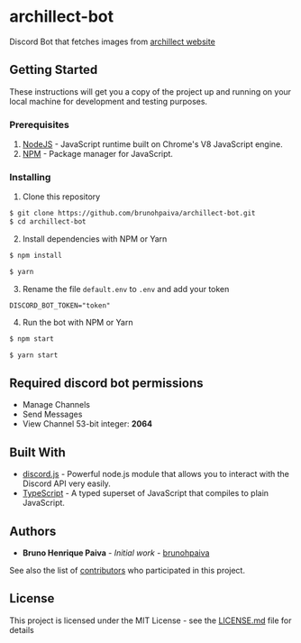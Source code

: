 # archillect-bot

Discord Bot that fetches images from [archillect website](http://archillect.com/)

## Getting Started

These instructions will get you a copy of the project up and running on your local machine for development and testing purposes.

### Prerequisites

1. [NodeJS](https://nodejs.org/) - JavaScript runtime built on Chrome's V8 JavaScript engine.
2. [NPM](https://www.npmjs.com/) - Package manager for JavaScript.

### Installing

1. Clone this repository

```bash
$ git clone https://github.com/brunohpaiva/archillect-bot.git
$ cd archillect-bot
```

2. Install dependencies with NPM or Yarn

```bash
$ npm install
```

```bash
$ yarn
```

3. Rename the file `default.env` to `.env` and add your token

```
DISCORD_BOT_TOKEN="token"
```

4. Run the bot with NPM or Yarn

```bash
$ npm start
```

```bash
$ yarn start
```

## Required discord bot permissions

- Manage Channels
- Send Messages
- View Channel
53-bit integer: **2064**

## Built With

- [discord.js](https://discord.js.org/) - Powerful node.js module that allows you to interact with the Discord API very easily.
- [TypeScript](https://www.typescriptlang.org/) - A typed superset of JavaScript that compiles to plain JavaScript.

## Authors

- **Bruno Henrique Paiva** - _Initial work_ - [brunohpaiva](https://github.com/brunohpaiva)

See also the list of [contributors](https://github.com/brunohpaiva/archillect-bot/contributors) who participated in this project.

## License

This project is licensed under the MIT License - see the [LICENSE.md](LICENSE) file for details
